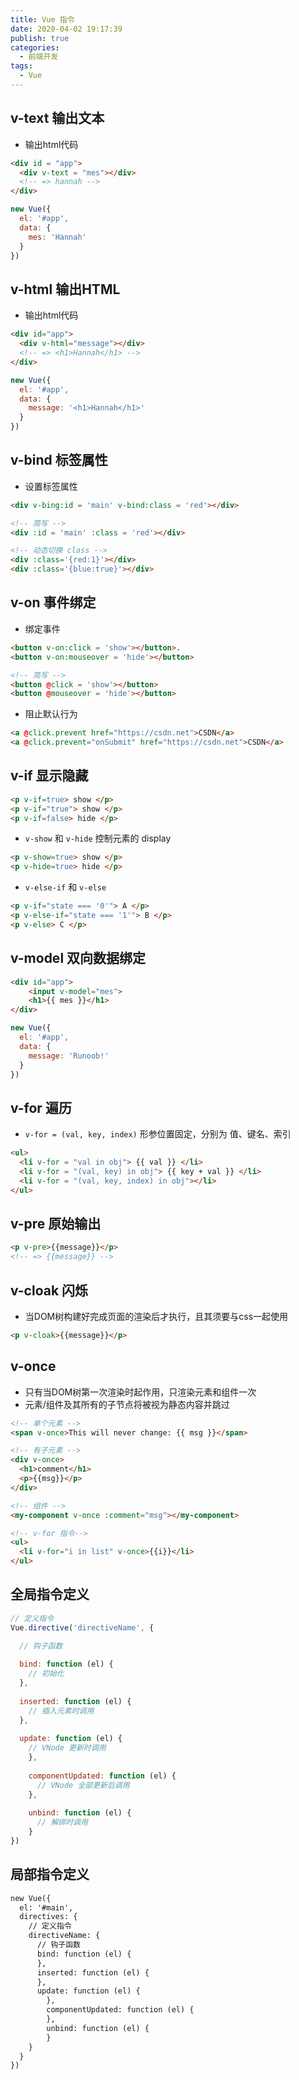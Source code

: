 ```yaml
---
title: Vue 指令
date: 2020-04-02 19:17:39
publish: true
categories:
  - 前端开发
tags:
  - Vue
---
```


<Boxx/>

## v-text 输出文本
- 输出html代码
```html
<div id = "app">
  <div v-text = "mes"></div>
  <!-- => hannah -->
</div>
```
```javascript
new Vue({
  el: '#app',
  data: {
    mes: 'Hannah'
  }
})
```
## v-html 输出HTML
- 输出html代码
```html
<div id="app">
  <div v-html="message"></div>
  <!-- => <h1>Hannah</h1> -->
</div>
```
```javascript
new Vue({
  el: '#app',
  data: {
    message: '<h1>Hannah</h1>'
  }
})
```
## v-bind 标签属性
- 设置标签属性
```html
<div v-bing:id = 'main' v-bind:class = 'red'></div>

<!-- 简写 -->
<div :id = 'main' :class = 'red'></div>

<!-- 动态切换 class -->
<div :class='{red:1}'></div>
<div :class='{blue:true}'></div>
```
## v-on 事件绑定
- 绑定事件
```html
<button v-on:click = 'show'></button>.
<button v-on:mouseover = 'hide'></button>

<!-- 简写 -->
<button @click = 'show'></button>
<button @mouseover = 'hide'></button>
```
- 阻止默认行为
```html
<a @click.prevent href="https://csdn.net">CSDN</a>
<a @click.prevent="onSubmit" href="https://csdn.net">CSDN</a>
```
## v-if 显示隐藏
```html
<p v-if=true> show </p>
<p v-if="true"> show </p>
<p v-if=false> hide </p>
```
- `v-show` 和 `v-hide`  控制元素的 display
```html
<p v-show=true> show </p>
<p v-hide=true> hide </p>
```
- `v-else-if` 和 `v-else`
```html
<p v-if="state === '0'"> A </p> 
<p v-else-if="state === '1'"> B </p>
<p v-else> C </p> 
```
## v-model 双向数据绑定
```html
<div id="app">
    <input v-model="mes">
    <h1>{{ mes }}</h1>
</div>
```
```javascript
new Vue({
  el: '#app',
  data: {
    message: 'Runoob!'
  }
})
```
## v-for 遍历
- `v-for = (val, key, index)` 形参位置固定，分别为 值、键名、索引
```html
<ul>
  <li v-for = "val in obj"> {{ val }} </li>
  <li v-for = "(val, key) in obj"> {{ key + val }} </li>
  <li v-for = "(val, key, index) in obj"></li>
</ul>
```
## v-pre 原始输出
```html
<p v-pre>{{message}}</p>
<!-- => {{message}} -->
```
## v-cloak 闪烁
- 当DOM树构建好完成页面的渲染后才执行，且其须要与css一起使用
```html
<p v-cloak>{{message}}</p>
```
## v-once
- 只有当DOM树第一次渲染时起作用，只渲染元素和组件一次
- 元素/组件及其所有的子节点将被视为静态内容并跳过
```html
<!-- 单个元素 -->
<span v-once>This will never change: {{ msg }}</span>

<!-- 有子元素 -->
<div v-once>
  <h1>comment</h1>
  <p>{{msg}}</p>
</div>

<!-- 组件 -->
<my-component v-once :comment="msg"></my-component>

<!-- v-for 指令-->
<ul>
  <li v-for="i in list" v-once>{{i}}</li>
</ul>
```

## 全局指令定义
```javascript
// 定义指令
Vue.directive('directiveName', {

  // 钩子函数
  
  bind: function (el) {
    // 初始化
  },
  
  inserted: function (el) {
    // 插入元素时调用
  },
  
  update: function (el) {
    // VNode 更新时调用
    },
    
    componentUpdated: function (el) {
      // VNode 全部更新后调用
    },
    
    unbind: function (el) {
      // 解绑时调用
    }
})
```
## 局部指令定义
```html
new Vue({
  el: '#main',
  directives: {
    // 定义指令
    directiveName: {
      // 钩子函数
      bind: function (el) { 
      },
      inserted: function (el) {
      },
      update: function (el) {
        },
        componentUpdated: function (el) {
        },
        unbind: function (el) {
        }
    }
  }
})
```
